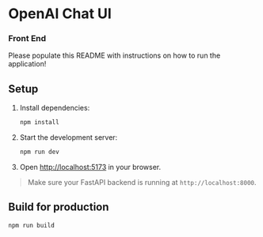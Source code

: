 # OpenAI Chat UI

### Front End

Please populate this README with instructions on how to run the application!

## Setup

1. Install dependencies:

   ```sh
   npm install
   ```

2. Start the development server:

   ```sh
   npm run dev
   ```

3. Open [http://localhost:5173](http://localhost:5173) in your browser.

> Make sure your FastAPI backend is running at `http://localhost:8000`.

## Build for production

```sh
npm run build
```